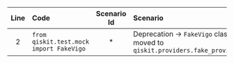 | Line | Code | Scenario Id | Scenario | Artifact | Refactoring |
|:-:|:-|:-:|:-|:-|:-|
| 2 | `from qiskit.test.mock import FakeVigo` | * | Deprecation -> `FakeVigo` class moved to `qiskit.providers.fake_provider` | `qiskit.providers.fake_provider` | `from qiskit.providers.fake_provider import FakeVigo` |